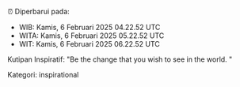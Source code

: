 ⏰ Diperbarui pada:
- WIB: Kamis, 6 Februari 2025 04.22.52 UTC
- WITA: Kamis, 6 Februari 2025 05.22.52 UTC
- WIT: Kamis, 6 Februari 2025 06.22.52 UTC

Kutipan Inspiratif:
"Be the change that you wish to see in the world. "


Kategori: inspirational

